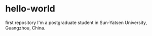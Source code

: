 # hello-world
first repository
I'm a postgraduate student in Sun-Yatsen University, Guangzhou, China.
